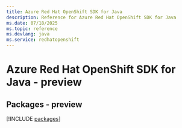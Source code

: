 ```yaml
---
title: Azure Red Hat OpenShift SDK for Java
description: Reference for Azure Red Hat OpenShift SDK for Java
ms.date: 07/18/2025
ms.topic: reference
ms.devlang: java
ms.service: redhatopenshift
---
```

# Azure Red Hat OpenShift SDK for Java - preview
## Packages - preview
[!INCLUDE [packages](red-hat-openshift-index.md)]